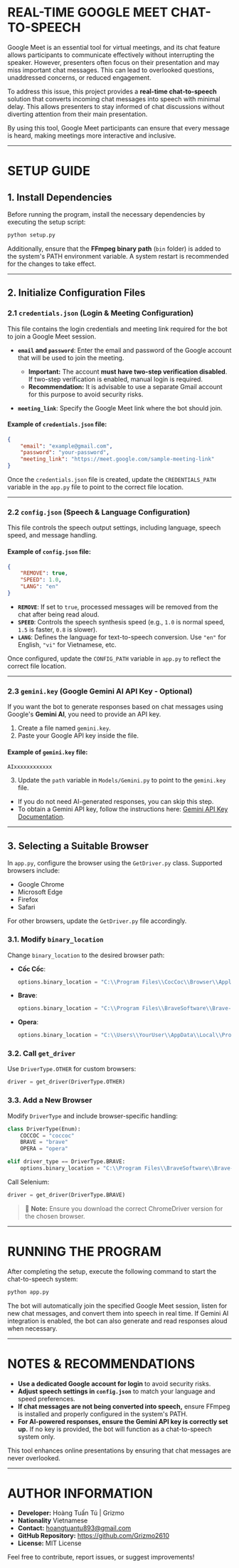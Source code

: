 # **REAL-TIME GOOGLE MEET CHAT-TO-SPEECH**  

Google Meet is an essential tool for virtual meetings, and its chat feature allows participants to communicate effectively without interrupting the speaker. However, presenters often focus on their presentation and may miss important chat messages. This can lead to overlooked questions, unaddressed concerns, or reduced engagement.

To address this issue, this project provides a **real-time chat-to-speech** solution that converts incoming chat messages into speech with minimal delay. This allows presenters to stay informed of chat discussions without diverting attention from their main presentation.

By using this tool, Google Meet participants can ensure that every message is heard, making meetings more interactive and inclusive.

---

# **SETUP GUIDE**  

## **1. Install Dependencies**  

Before running the program, install the necessary dependencies by executing the setup script:  

```bash
python setup.py
```

Additionally, ensure that the **FFmpeg binary path** (`bin` folder) is added to the system's PATH environment variable. A system restart is recommended for the changes to take effect.

---

## **2. Initialize Configuration Files**  

### **2.1 `credentials.json` (Login & Meeting Configuration)**  

This file contains the login credentials and meeting link required for the bot to join a Google Meet session.  

- **`email` and `password`**: Enter the email and password of the Google account that will be used to join the meeting.  
  - **Important:** The account **must have two-step verification disabled**. If two-step verification is enabled, manual login is required.  
  - **Recommendation:** It is advisable to use a separate Gmail account for this purpose to avoid security risks.  

- **`meeting_link`**: Specify the Google Meet link where the bot should join.  

#### **Example of `credentials.json` file:**  

```json
{
    "email": "example@gmail.com",
    "password": "your-password",
    "meeting_link": "https://meet.google.com/sample-meeting-link"
}
```

Once the `credentials.json` file is created, update the `CREDENTIALS_PATH` variable in the `app.py` file to point to the correct file location.

---

### **2.2 `config.json` (Speech & Language Configuration)**  

This file controls the speech output settings, including language, speech speed, and message handling.  

#### **Example of `config.json` file:**  

```json
{
    "REMOVE": true,
    "SPEED": 1.0,
    "LANG": "en"
}
```

- **`REMOVE`**: If set to `true`, processed messages will be removed from the chat after being read aloud.  
- **`SPEED`**: Controls the speech synthesis speed (e.g., `1.0` is normal speed, `1.5` is faster, `0.8` is slower).  
- **`LANG`**: Defines the language for text-to-speech conversion. Use `"en"` for English, `"vi"` for Vietnamese, etc.  

Once configured, update the `CONFIG_PATH` variable in `app.py` to reflect the correct file location.

---

### **2.3 `gemini.key` (Google Gemini AI API Key - Optional)**  

If you want the bot to generate responses based on chat messages using Google's **Gemini AI**, you need to provide an API key.  

1. Create a file named `gemini.key`.  
2. Paste your Google API key inside the file.  

#### **Example of `gemini.key` file:**  

```
AIxxxxxxxxxxxx
```

3. Update the `path` variable in `Models/Gemini.py` to point to the `gemini.key` file.  

- If you do not need AI-generated responses, you can skip this step.  
- To obtain a Gemini API key, follow the instructions here: [Gemini API Key Documentation](https://ai.google.dev/gemini-api/docs/api-key).  

---

## **3. Selecting a Suitable Browser**  

In `app.py`, configure the browser using the `GetDriver.py` class. Supported browsers include:
- Google Chrome
- Microsoft Edge
- Firefox
- Safari

For other browsers, update the `GetDriver.py` file accordingly.

### **3.1. Modify `binary_location`**
Change `binary_location` to the desired browser path:

- **Cốc Cốc**:  
  ```python
  options.binary_location = "C:\\Program Files\\CocCoc\\Browser\\Application\\browser.exe"
  ```
- **Brave**:  
  ```python
  options.binary_location = "C:\\Program Files\\BraveSoftware\\Brave-Browser\\Application\\brave.exe"
  ```
- **Opera**:  
  ```python
  options.binary_location = "C:\\Users\\YourUser\\AppData\\Local\\Programs\\Opera\\opera.exe"
  ```

### **3.2. Call `get_driver`**
Use `DriverType.OTHER` for custom browsers:  
```python
driver = get_driver(DriverType.OTHER)
```

### **3.3. Add a New Browser**
Modify `DriverType` and include browser-specific handling:
```python
class DriverType(Enum):
    COCCOC = "coccoc"
    BRAVE = "brave"
    OPERA = "opera"
```
```python
elif driver_type == DriverType.BRAVE:
    options.binary_location = "C:\\Program Files\\BraveSoftware\\Brave-Browser\\Application\\brave.exe"
```
Call Selenium:
```python
driver = get_driver(DriverType.BRAVE)
```

> 🔹 **Note:** Ensure you download the correct ChromeDriver version for the chosen browser.

---

# **RUNNING THE PROGRAM**  

After completing the setup, execute the following command to start the chat-to-speech system:  

```bash
python app.py
```

The bot will automatically join the specified Google Meet session, listen for new chat messages, and convert them into speech in real time. If Gemini AI integration is enabled, the bot can also generate and read responses aloud when necessary.

---

# **NOTES & RECOMMENDATIONS**  

- **Use a dedicated Google account for login** to avoid security risks.
- **Adjust speech settings in `config.json`** to match your language and speed preferences.
- **If chat messages are not being converted into speech,** ensure FFmpeg is installed and properly configured in the system's PATH.
- **For AI-powered responses, ensure the Gemini API key is correctly set up.** If no key is provided, the bot will function as a chat-to-speech system only.

This tool enhances online presentations by ensuring that chat messages are never overlooked.

---

# **AUTHOR INFORMATION**  

- **Developer:** Hoàng Tuấn Tú | Grizmo
- **Nationality** Vietnamese
- **Contact:** hoangtuantu893@gmail.com
- **GitHub Repository:** https://github.com/Grizmo2610
- **License:** MIT License

Feel free to contribute, report issues, or suggest improvements!